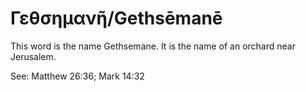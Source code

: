 # Γεθσημανῆ/Gethsēmanē
This word is the name Gethsemane. It is the name of an orchard near Jerusalem.

See: Matthew 26:36; Mark 14:32
